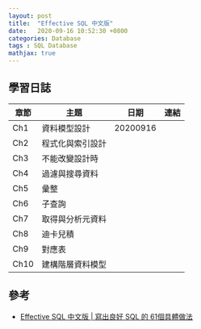 ```yaml
---
layout: post
title:  "Effective SQL 中文版"
date:   2020-09-16 10:52:30 +0800
categories: Database
tags : SQL Database
mathjax: true
---
```


## 學習日誌

| 章節 | 主題 |日期| 連結 |
| -------- | -------- | -------- | -------- |
| Ch1 | 資料模型設計| 20200916 ||
| Ch2 | 程式化與索引設計|||
| Ch3 | 不能改變設計時|||
| Ch4 | 過濾與搜尋資料|||
| Ch5 | 彙整|||
| Ch6 | 子查詢|||
| Ch7 | 取得與分析元資料|||
| Ch8 | 迪卡兒積|||
| Ch9 | 對應表|||
| Ch10 | 建構階層資料模型|||

## 參考
* [Effective SQL 中文版 | 寫出良好 SQL 的 61個具體做法](https://www.tenlong.com.tw/products/9789864764358)